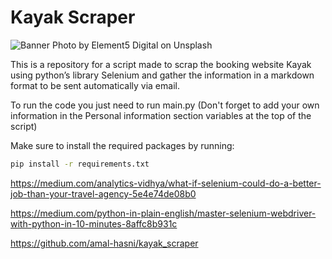 # Kayak Scraper

![Banner](banner.jpg)
Photo by Element5 Digital on Unsplash

This is a repository for a script made to scrap the booking website Kayak using python’s library Selenium and gather the information in a markdown format to be sent automatically  via email.

To run the code you just need to run main.py (Don't forget to add your own information in the Personal information section variables at the top of the script)

Make sure to install the required packages by running:
```bash
pip install -r requirements.txt
```
https://medium.com/analytics-vidhya/what-if-selenium-could-do-a-better-job-than-your-travel-agency-5e4e74de08b0

https://medium.com/python-in-plain-english/master-selenium-webdriver-with-python-in-10-minutes-8affc8b931c

https://github.com/amal-hasni/kayak_scraper
